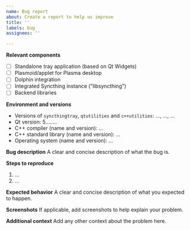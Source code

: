 ```yaml
---
name: Bug report
about: Create a report to help us improve
title: ''
labels: bug
assignees: ''

---
```


**Relevant components**
* [ ] Standalone tray application (based on Qt Widgets)
* [ ] Plasmoid/applet for Plasma desktop
* [ ] Dolphin integration
* [ ] Integrated Syncthing instance ("libsyncthing")
* [ ] Backend libraries

**Environment and versions**
* Versions of `syncthingtray`, `qtutilities` and `c++utilities`: …, …, …
* Qt version: 5.….…
* C++ compiler (name and version): …
* C++ standard library (name and version): …
* Operating system (name and version): …

**Bug description**
A clear and concise description of what the bug is.

**Steps to reproduce**
1. …
2. …

**Expected behavior**
A clear and concise description of what you expected to happen.

**Screenshots**
If applicable, add screenshots to help explain your problem.

**Additional context**
Add any other context about the problem here.
